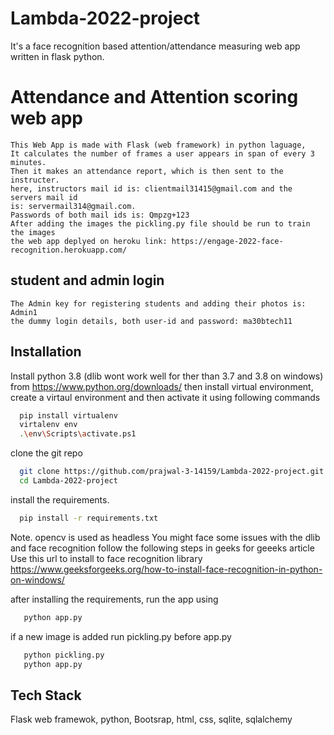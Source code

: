 # Lambda-2022-project
It's a face recognition based attention/attendance measuring web app written in flask python.

# Attendance and Attention scoring web app

    This Web App is made with Flask (web framework) in python laguage,  
    It calculates the number of frames a user appears in span of every 3 minutes.
    Then it makes an attendance report, which is then sent to the instructer.
    here, instructors mail id is: clientmail31415@gmail.com and the servers mail id 
    is: servermail314@gmail.com.
    Passwords of both mail ids is: Qmpzg+123
    After adding the images the pickling.py file should be run to train the images 
    the web app deplyed on heroku link: https://engage-2022-face-recognition.herokuapp.com/
 
 ## student and admin login

    The Admin key for registering students and adding their photos is: Admin1
    the dummy login details, both user-id and password: ma30btech11
    
## Installation

Install python 3.8 (dlib wont work well for ther than 3.7 and 3.8 on windows) from https://www.python.org/downloads/
then install virtual environment, 
create a virtaul environment and then activate it using following commands

```bash
  pip install virtualenv
  virtalenv env
  .\env\Scripts\activate.ps1
```
clone the git repo
```bash
  git clone https://github.com/prajwal-3-14159/Lambda-2022-project.git
  cd Lambda-2022-project
```
install the requirements.
  
```bash
  pip install -r requirements.txt
``` 
Note. opencv is used as headless
You might face some issues with the dlib and face recognition follow the following steps in geeks for geeeks article
Use this url to install to face recognition library
https://www.geeksforgeeks.org/how-to-install-face-recognition-in-python-on-windows/

after installing the requirements,
run the app using 
```bash
   python app.py
```  
if a new image is added run pickling.py before app.py
```bash
   python pickling.py
   python app.py
```  
## Tech Stack

Flask web framewok, python, Bootsrap, html, css, sqlite, sqlalchemy 
